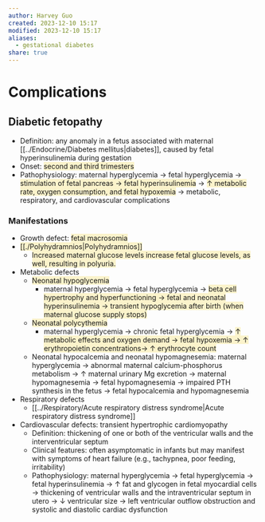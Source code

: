 ```yaml
---
author: Harvey Guo
created: 2023-12-10 15:17
modified: 2023-12-10 15:17
aliases:
  - gestational diabetes
share: true
---
```


# Complications
## Diabetic fetopathy
- Definition: any anomaly in a fetus associated with maternal [[../Endocrine/Diabetes mellitus|diabetes]], caused by fetal hyperinsulinemia during gestation
- Onset: <span style="background:rgba(240, 200, 0, 0.2)">second and third trimesters</span>
- Pathophysiology: maternal hyperglycemia → fetal hyperglycemia → <span style="background:rgba(240, 200, 0, 0.2)">stimulation of fetal pancreas → fetal hyperinsulinemia</span> → <span style="background:rgba(240, 200, 0, 0.2)">↑ metabolic rate, oxygen consumption, and fetal hypoxemia</span> → metabolic, respiratory, and cardiovascular complications
### Manifestations
- Growth defect: <span style="background:rgba(240, 200, 0, 0.2)">fetal macrosomia</span>
- <span style="background:rgba(240, 200, 0, 0.2)">[[./Polyhydramnios|Polyhydramnios]]</span>
	- <span style="background:rgba(240, 200, 0, 0.2)">Increased maternal glucose levels increase fetal glucose levels, as well, resulting in polyuria.</span>
- Metabolic defects
	- <span style="background:rgba(240, 200, 0, 0.2)">Neonatal hypoglycemia</span>
		- maternal hyperglycemia → fetal hyperglycemia → <span style="background:rgba(240, 200, 0, 0.2)">beta cell hypertrophy and hyperfunctioning → fetal and neonatal hyperinsulinemia → transient hypoglycemia after birth (when maternal glucose supply stops)</span>
	- <span style="background:rgba(240, 200, 0, 0.2)">Neonatal polycythemia</span>
		- maternal hyperglycemia → chronic fetal hyperglycemia → <span style="background:rgba(240, 200, 0, 0.2)">↑ metabolic effects and oxygen demand → fetal hypoxemia → ↑ erythropoietin concentrations→ ↑ erythrocyte count</span>
	- Neonatal hypocalcemia and neonatal hypomagnesemia: maternal hyperglycemia → abnormal maternal calcium-phosphorus metabolism → ↑ maternal urinary Mg excretion → maternal hypomagnesemia → fetal hypomagnesemia → impaired PTH synthesis in the fetus → fetal hypocalcemia and hypomagnesemia
- Respiratory defects
	- [[../Respiratory/Acute respiratory distress syndrome|Acute respiratory distress syndrome]]
- Cardiovascular defects: transient hypertrophic cardiomyopathy
	- Definition: thickening of one or both of the ventricular walls and the interventricular septum
	- Clinical features: often asymptomatic in infants but may manifest with symptoms of heart failure (e.g., tachypnea, poor feeding, irritability)
	- Pathophysiology: maternal hyperglycemia → fetal hyperglycemia → fetal hyperinsulinemia → ↑ fat and glycogen in fetal myocardial cells → thickening of ventricular walls and the intraventricular septum in utero → ↓ ventricular size → left ventricular outflow obstruction and systolic and diastolic cardiac dysfunction